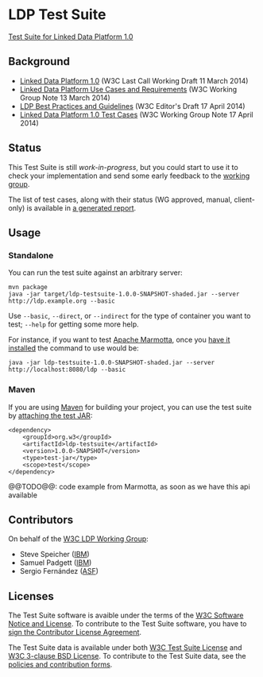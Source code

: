 # LDP Test Suite

[Test Suite for Linked Data Platform 1.0](http://w3c.github.io/ldp-testsuite)

## Background 

* [Linked Data Platform 1.0](http://www.w3.org/TR/ldp/) (W3C Last Call Working Draft 11 March 2014)
* [Linked Data Platform Use Cases and Requirements](http://www.w3.org/TR/ldp-ucr/) (W3C Working Group Note 13 March 2014)
* [LDP Best Practices and Guidelines](https://dvcs.w3.org/hg/ldpwg/raw-file/default/ldp-bp/ldp-bp.html) (W3C Editor's Draft 17 April 2014)
* [Linked Data Platform 1.0 Test Cases](https://dvcs.w3.org/hg/ldpwg/raw-file/default/Test%20Cases/LDP%20Test%20Cases.html) (W3C Working Group Note 17 April 2014)

## Status

This Test Suite is still _work-in-progress_, but you could start to use it to check your implementation and send some early feedback to the [working group](http://www.w3.org/2012/ldp/).

The list of test cases, along with their status (WG approved, manual, client-only) is available in [a generated report](http://w3c.github.io/ldp-testsuite/report/LdpTestCasesHtmlReport.html).

## Usage

### Standalone

You can run the test suite against an arbitrary server:

    mvn package
    java -jar target/ldp-testsuite-1.0.0-SNAPSHOT-shaded.jar --server http://ldp.example.org --basic

Use `--basic`, `--direct`, or `--indirect` for the type of container you want to test;
`--help` for getting some more help.

For instance, if you want to test [Apache Marmotta](http://marmotta.apache.org), once you
[have it installed](http://marmotta.apache.org/installation.html#source) the command to use
would be:

    java -jar ldp-testsuite-1.0.0-SNAPSHOT-shaded.jar --server http://localhost:8080/ldp --basic

### Maven

If you are using [Maven](http://maven.apache.org) for building your project, you can use the test suite by 
[attaching the test JAR](http://maven.apache.org/guides/mini/guide-attached-tests.html#Using_the_attached_test_JAR):

    <dependency>
        <groupId>org.w3</groupId>
        <artifactId>ldp-testsuite</artifactId>
        <version>1.0.0-SNAPSHOT</version>
        <type>test-jar</type>
        <scope>test</scope>
    </dependency>

@@TODO@@: code example from Marmotta, as soon as we have this api available

## Contributors

On behalf of the [W3C LDP Working Group](http://www.w3.org/2012/ldp/):

* Steve Speicher ([IBM](http://www.ibm.com))
* Samuel Padgett ([IBM](http://www.ibm.com))
* Sergio Fernández ([ASF](http://www.apache.org))

## Licenses

The Test Suite software is avaible under the terms of the [W3C Software Notice and License](http://www.w3.org/Consortium/Legal/2002/copyright-software-20021231).
To contribute to the Test Suite software, you have to [sign the Contributor License Agreement](https://www.clahub.com/agreements/w3c/ldp-testsuite).

The Test Suite data is available under both [W3C Test Suite License](http://www.w3.org/Consortium/Legal/2008/04-testsuite-license) and 
[W3C 3-clause BSD License](http://www.w3.org/Consortium/Legal/2008/03-bsd-license). To contribute to the Test Suite data, see the 
[policies and contribution forms](http://www.w3.org/2004/10/27-testcases).
